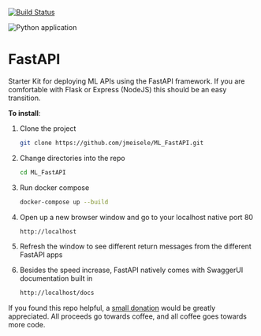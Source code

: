 [![Build Status](https://travis-ci.com/jmeisele/fastapi.svg?branch=master)](https://travis-ci.com/jmeisele/fastapi)

![Python application](https://github.com/jmeisele/ML_FastAPI/workflows/Python%20application/badge.svg?branch=master)

# FastAPI
Starter Kit for deploying ML APIs using the FastAPI framework. 
If you are comfortable with Flask or Express (NodeJS) this should be an easy transition.

__To install__:

1. Clone the project
    ```bash
    git clone https://github.com/jmeisele/ML_FastAPI.git
    ```
2. Change directories into the repo
    ```bash
    cd ML_FastAPI
    ```
3. Run docker compose
    ```bash
    docker-compose up --build
    ```
4. Open up a new browser window and go to your localhost native port 80
    ```bash
    http://localhost
    ```
5. Refresh the window to see different return messages from the different FastAPI apps

6. Besides the speed increase, FastAPI natively comes with SwaggerUI documentation built in
    ```bash
    http://localhost/docs
    ```

If you found this repo helpful, a [small donation](https://www.buymeacoffee.com/VlduzAG) would be greatly appreciated. 
All proceeds go towards coffee, and all coffee goes towards more code.